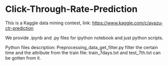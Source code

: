# Click-Through-Rate-Prediction
This is a Kaggle data mining contest, link: https://www.kaggle.com/c/avazu-ctr-prediction


We provide .ipynb and .py files for ipython notebook and just python scripts.

Python files description:
        Preprocessing_data_get_filter.py
		filter the certain time and the attribute from the train file: 
			train_7days.txt and test_7th.txt can be gotten from it.
